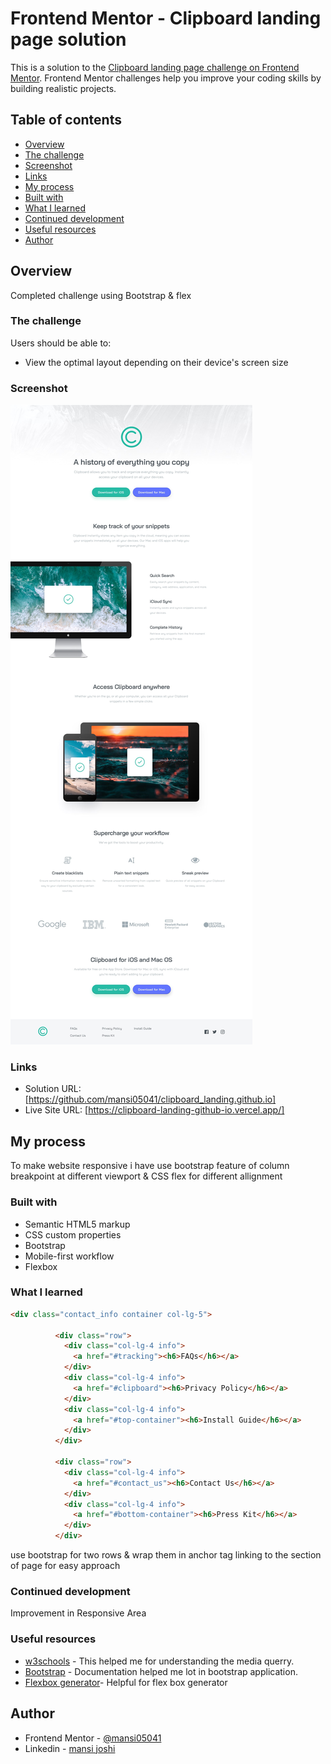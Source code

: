 # Frontend Mentor - Clipboard landing page solution
This is a solution to the [Clipboard landing page challenge on Frontend Mentor](https://www.frontendmentor.io/challenges/clipboard-landing-page-5cc9bccd6c4c91111378ecb9). Frontend Mentor challenges help you improve your coding skills by building realistic projects. 


## Table of contents

- [Overview](#overview)
- [The challenge](#the-challenge)
- [Screenshot](#screenshot)
- [Links](#links)
- [My process](#my-process)
- [Built with](#built-with)
- [What I learned](#what-i-learned)
- [Continued development](#continued-development)
- [Useful resources](#useful-resources)
- [Author](#author)

## Overview
Completed challenge using Bootstrap & flex

### The challenge

Users should be able to:

- View the optimal layout depending on their device's screen size

### Screenshot

![](./desktop-design.jpg)

### Links

- Solution URL: [https://github.com/mansi05041/clipboard_landing.github.io]
- Live Site URL: [https://clipboard-landing-github-io.vercel.app/]

## My process

To make website responsive i have use bootstrap feature of column breakpoint at different viewport & CSS flex for different allignment

### Built with

- Semantic HTML5 markup
- CSS custom properties
- Bootstrap
- Mobile-first workflow
- Flexbox

### What I learned

```html
<div class="contact_info container col-lg-5">

          <div class="row">
            <div class="col-lg-4 info">
              <a href="#tracking"><h6>FAQs</h6></a>
            </div>
            <div class="col-lg-4 info">
              <a href="#clipboard"><h6>Privacy Policy</h6></a>
            </div>
            <div class="col-lg-4 info">
              <a href="#top-container"><h6>Install Guide</h6></a>
            </div>
          </div>

          <div class="row">
            <div class="col-lg-4 info">
              <a href="#contact_us"><h6>Contact Us</h6></a>
            </div>
            <div class="col-lg-4 info">
              <a href="#bottom-container"><h6>Press Kit</h6></a>
            </div>
          </div>

```
use bootstrap for two rows & wrap them in anchor tag linking to the section of page for easy approach

### Continued development

Improvement in Responsive Area

### Useful resources

- [w3schools](https://www.w3schools.com/css/css_rwd_mediaqueries.asp) - This helped me for understanding the media querry.
- [Bootstrap](https://getbootstrap.com) - Documentation helped me lot in bootstrap application.
- [Flexbox generator](https://grid.layoutit.com/)- Helpful for flex box generator
## Author

- Frontend Mentor - [@mansi05041](https://www.frontendmentor.io/profile/mansi05041)
- Linkedin - [mansi joshi](https://www.linkedin.com/in/mansi-joshi-663aa81a0/)
